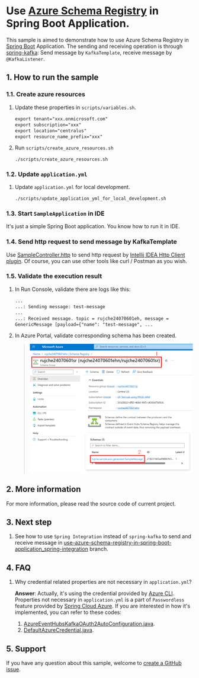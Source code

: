 # Use [Azure Schema Registry](https://learn.microsoft.com/en-us/azure/event-hubs/schema-registry-overview) in Spring Boot Application.

This sample is aimed to demonstrate how to use Azure Schema Registry in [Spring Boot](https://spring.io/projects/spring-boot) Application.
The sending and receiving operation is through [spring-kafka](https://spring.io/projects/spring-kafka): 
Send message by `KafkaTemplate`, receive message by `@KafkaListener`.

## 1. How to run the sample

### 1.1. Create azure resources

1. Update these properties in `scripts/variables.sh`.
    ```shell
    export tenant="xxx.onmicrosoft.com"
    export subscription="xxx"
    export location="centralus"
    export resource_name_prefix="xxx"
    ```

2. Run `scripts/create_azure_resources.sh`
   ```shell
   ./scripts/create_azure_resources.sh
   ```

### 1.2. Update `application.yml`

1. Update `application.yml` for local development.

   ```shell
   ./scripts/update_application_yml_for_local_development.sh
   ```

### 1.3. Start `SampleApplication` in IDE

It's just a simple Spring Boot application. You know how to run it in IDE.

### 1.4. Send http request to send message by KafkaTemplate

Use [SampleController.http](scripts/SampleController.http) to send http request by [Intellij IDEA Http Client plugin](https://www.jetbrains.com/help/idea/http-client-in-product-code-editor.html). 
Of course, you can use other tools like curl / Postman as you wish.

### 1.5. Validate the execution result

1. In Run Console, validate there are logs like this:

   ```text
   ...
   ...: Sending message: test-message
   ...
   ...: Received message. topic = rujche24070601eh, message = GenericMessage [payload={"name": "test-message", ...
   ```

2. In Azure Portal, validate corresponding schema has been created.

   > ![schema-created](./pictures/schema-created.png)

## 2. More information
For more information, please read the source code of current project.

## 3. Next step

1. See how to use `Spring Integration` instead of `spring-kafka` to send and receive message in [use-azure-schema-registry-in-spring-boot-application_spring-integration](https://github.com/rujche/samples/tree/use-azure-schema-registry-in-spring-boot-application_spring-integration) branch.

## 4. FAQ

1. Why credential related properties are not necessary in `application.yml`?

   **Answer**: Actually, it's using the credential provided by [Azure CLI](https://learn.microsoft.com/en-us/cli/azure/what-is-azure-cli). 
   Properties not necessary in `application.yml` is a part of `Passwordless` feature provided by [Spring Cloud Azure](https://aka.ms/spring/docs). 
   If you are interested in how it's implemented, you can refer to these codes:
   1. [AzureEventHubsKafkaOAuth2AutoConfiguration.java](https://github.com/Azure/azure-sdk-for-java/blob/a747dd7ab8b9ee8cc6e5a449b557b19536654d8b/sdk/spring/spring-cloud-azure-autoconfigure/src/main/java/com/azure/spring/cloud/autoconfigure/kafka/AzureEventHubsKafkaOAuth2AutoConfiguration.java#L26). 
   2. [DefaultAzureCredential.java](https://github.com/Azure/azure-sdk-for-java/blob/a747dd7ab8b9ee8cc6e5a449b557b19536654d8b/sdk/identity/azure-identity/src/main/java/com/azure/identity/DefaultAzureCredential.java#L101).

## 5. Support

If you have any question about this sample, welcome to [create a GitHub issue](https://github.com/rujche/samples/issues/new).
